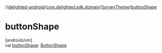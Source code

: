//[delighted-android](../../../index.md)/[com.delighted.sdk.domain](../index.md)/[SurveyTheme](index.md)/[buttonShape](button-shape.md)

# buttonShape

[androidJvm]\
val [buttonShape](button-shape.md): [ButtonShape](../../com.delighted.sdk.domain.response/-button-shape/index.md)

